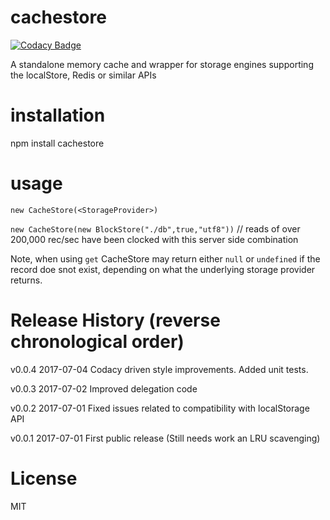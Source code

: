 # cachestore

[![Codacy Badge](https://api.codacy.com/project/badge/Grade/5d0b3507599946679d1e37302facb607)](https://www.codacy.com/app/syblackwell/cachestore?utm_source=github.com&amp;utm_medium=referral&amp;utm_content=anywhichway/cachestore&amp;utm_campaign=Badge_Grade)

A standalone memory cache and wrapper for storage engines supporting the localStore, Redis or similar APIs

# installation

npm install cachestore

# usage

`new CacheStore(<StorageProvider>)`

`new CacheStore(new BlockStore("./db",true,"utf8"))` // reads of over 200,000 rec/sec have been clocked with this server side combination

Note, when using `get` CacheStore may return either `null` or `undefined` if the record doe snot exist, depending on what the underlying storage provider returns.

# Release History (reverse chronological order)

v0.0.4 2017-07-04 Codacy driven style improvements. Added unit tests.

v0.0.3 2017-07-02 Improved delegation code

v0.0.2 2017-07-01 Fixed issues related to compatibility with localStorage API

v0.0.1 2017-07-01 First public release (Still needs work an LRU scavenging)

# License

MIT
